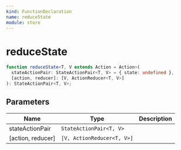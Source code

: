 ```yaml
---
kind: FunctionDeclaration
name: reduceState
module: store
---
```


# reduceState

```ts
function reduceState<T, V extends Action = Action>(
  stateActionPair: StateActionPair<T, V> = { state: undefined },
  [action, reducer]: [V, ActionReducer<T, V>]
): StateActionPair<T, V>;
```

## Parameters

| Name              | Type                       | Description |
| ----------------- | -------------------------- | ----------- |
| stateActionPair   | `StateActionPair<T, V>`    |             |
| [action, reducer] | `[V, ActionReducer<T, V>]` |             |
